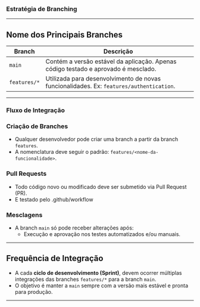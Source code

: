 ### Estratégia de Branching

---
## Nome dos Principais Branches

| Branch       | Descrição                                                                                            |
| ------------ | ---------------------------------------------------------------------------------------------------- |
| `main`       | Contém a versão estável da aplicação. Apenas código testado e aprovado é mesclado. |
| `features/*` | Utilizada para desenvolvimento de novas funcionalidades. Ex: `features/authentication`.              |

---

### Fluxo de Integração

### Criação de Branches

* Qualquer desenvolvedor pode criar uma branch a partir da branch `features`.
* A nomenclatura deve seguir o padrão: `features/<nome-da-funcionalidade>`.

### Pull Requests
* Todo código novo ou modificado deve ser submetido via Pull Request (PR).
* E testado pelo .github/workflow

### Mesclagens

* A branch `main` só pode receber alterações após:
  * Execução e aprovação nos testes automatizados e/ou manuais.

---

## Frequência de Integração

* A cada **ciclo de desenvolvimento (Sprint)**, devem ocorrer múltiplas integrações das branches `features/*` para a branch `main`.
* O objetivo é manter a `main` sempre com a versão mais estável e pronta para produção.
---
